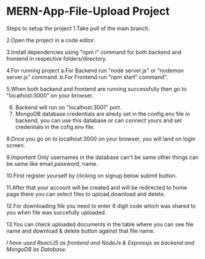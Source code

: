 # MERN-App-File-Upload Project

Steps to setup the project
1.Take pull of the main branch.

2.Open the project in a code editor.

3.Install dependencies using "npm i" command for both backend and frontend in respective folders/directory.

4.For running project 
  a.For Backend run "node server.js" or "nodemon server.js" command.
  b.For Frontend run "npm start" command".
  
5.When both backend and frontend are running successfully then go to "localhost:3000" on your browser.

6. Backend will run on "localhost:3001" port.
7. MongoDB database credentials are alredy set in the config.env file in backend, you can use this database or can connect yours and set  
   credentials in the cofig.env file.
   
8.Once you go on to localhost:3000 on your browser, you will land on login screen.

9.*Important* Only usernames in the database can't be same other things can be same like email,password, name.

10.First register yourself by clicking on signup below submit button.

11.After that your account will be created and will be redirected to home page there you can select files to upload,download and delete.

12.For downloading file you need to enter 6 digit code which was shared to you when file was succefully uploaded.

13.You can check uploaded documents in the table where you can see file name and download & delete button against that file name.

*I have used ReactJS as frontend and NodeJs & Expressjs as backend and MongoDB as Database.*
